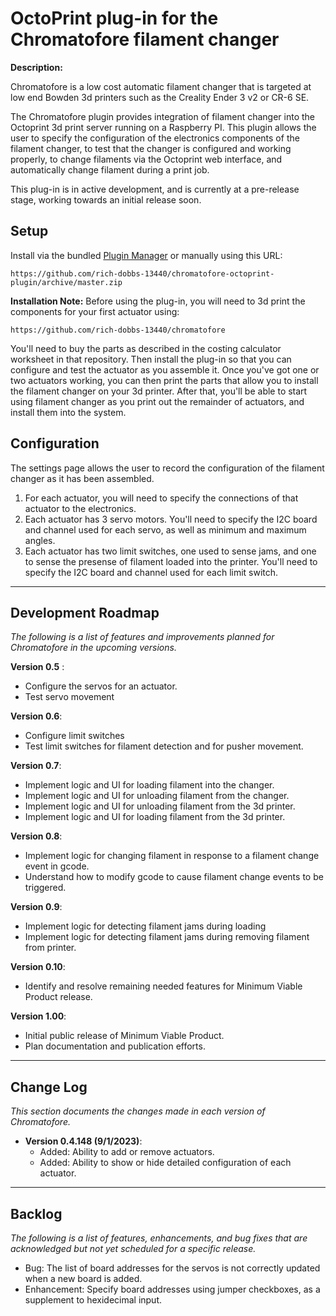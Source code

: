 # OctoPrint plug-in for the Chromatofore filament changer

**Description:** 

Chromatofore is a low cost automatic filament changer that is targeted at low end Bowden 3d printers such as the Creality Ender 3 v2 or CR-6 SE.

The Chromatofore plugin provides integration of filament changer into the Octoprint 3d print server running on a Raspberry PI. 
This plugin allows the user to specify the configuration of the electronics components of the filament changer, to test that the 
changer is configured and working properly, to change filaments via the Octoprint web interface, and automatically change filament during a print job.

This plug-in is in active development, and is currently at a pre-release stage, working towards an initial release soon.

## Setup

Install via the bundled [Plugin Manager](https://docs.octoprint.org/en/master/bundledplugins/pluginmanager.html)
or manually using this URL:

    https://github.com/rich-dobbs-13440/chromatofore-octoprint-plugin/archive/master.zip

**Installation Note:** Before using the plug-in, you will need to 3d print the components for your first actuator using:

    https://github.com/rich-dobbs-13440/chromatofore

You'll need to buy the parts as described in the costing calculator worksheet in that repository.  Then install the plug-in so that 
you can configure and test the actuator as you assemble it.  Once you've got one or two actuators working, you can then print the 
parts that allow you to install the filament changer on your 3d printer.  After that, you'll be able to start using filament changer 
as you print out the remainder of actuators, and install them into the system.

## Configuration

The settings page allows the user to record the configuration of the filament changer as it has been assembled.

1. For each actuator, you will need to specify the connections of that actuator to the electronics.  
2. Each actuator has 3 servo motors. You'll need to specify the I2C board and channel used for each servo, as well as minimum
   and maximum angles.   
3. Each actuator has two limit switches, one used to sense jams, and one to sense the presense of filament loaded into the printer. 
   You'll need to specify the I2C board and channel used for each limit switch.

---

## Development Roadmap

*The following is a list of features and improvements planned for Chromatofore in the upcoming versions.*

**Version 0.5** : 
   - Configure the servos for an actuator.
   - Test servo movement

**Version 0.6**: 
   - Configure limit switches
   - Test limit switches for filament detection and for pusher movement.

**Version 0.7**: 
   - Implement logic and UI for loading filament into the changer.
   - Implement logic and UI for unloading filament from the changer.
   - Implement logic and UI for unloading filament from the 3d printer.
   - Implement logic and UI for loading filament from the 3d printer.

**Version 0.8**: 
   - Implement logic for changing filament in response to a filament change event in gcode.
   - Understand how to modify gcode to cause filament change events to be triggered.

**Version 0.9**: 
   - Implement logic for detecting filament jams during loading
   - Implement logic for detecting filament jams during removing filament from printer.

**Version 0.10**: 
   - Identify and resolve remaining needed features for Minimum Viable Product release.

**Version 1.00**:
   - Initial public release of Minimum Viable Product.
   - Plan documentation and publication efforts.
---

## Change Log

*This section documents the changes made in each version of Chromatofore.*

- **Version 0.4.148 (9/1/2023)**:
  - Added: Ability to add or remove actuators.
  - Added: Ability to show or hide detailed configuration of each actuator.

<!-- 

- **Version b.b (Date)**:
  - Added: New feature or enhancement.
  - Fixed: Bug fixes.
  - Changed: Changes in existing feature.

*(Continue listing down the versions and their respective changes.)*

-->

---

## Backlog

*The following is a list of features, enhancements, and bug fixes that are acknowledged but not yet scheduled for a specific release.*

- Bug:  The list of board addresses for the servos is not correctly updated when a new board is added.
- Enhancement: Specify board addresses using jumper checkboxes, as a supplement to hexidecimal input.


